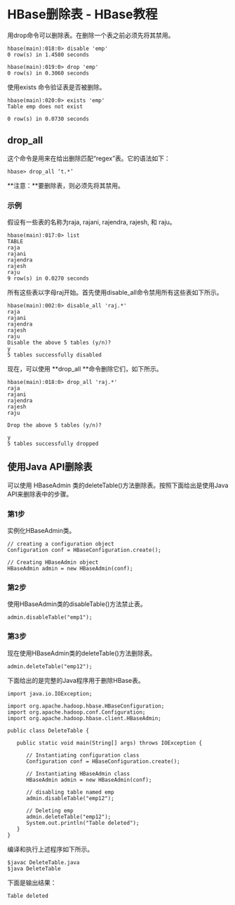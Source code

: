 # HBase删除表 - HBase教程

用drop命令可以删除表。在删除一个表之前必须先将其禁用。

```
hbase(main):018:0> disable 'emp'
0 row(s) in 1.4580 seconds

hbase(main):019:0> drop 'emp'
0 row(s) in 0.3060 seconds
```

使用exists 命令验证表是否被删除。

```
hbase(main):020:0> exists 'emp'
Table emp does not exist

0 row(s) in 0.0730 seconds
```

## drop_all

这个命令是用来在给出删除匹配“regex”表。它的语法如下：

```
hbase> drop_all ‘t.*’ 
```

**注意：**要删除表，则必须先将其禁用。

### 示例

假设有一些表的名称为raja, rajani, rajendra, rajesh, 和 raju。

```
hbase(main):017:0> list
TABLE
raja
rajani
rajendra 
rajesh
raju
9 row(s) in 0.0270 seconds
```

所有这些表以字母raj开始。首先使用disable_all命令禁用所有这些表如下所示。

```
hbase(main):002:0> disable_all 'raj.*'
raja
rajani
rajendra
rajesh
raju
Disable the above 5 tables (y/n)?
y
5 tables successfully disabled

```

现在，可以使用 **drop_all **命令删除它们，如下所示。

```
hbase(main):018:0> drop_all 'raj.*'
raja
rajani
rajendra
rajesh
raju

Drop the above 5 tables (y/n)?

y
5 tables successfully dropped
```

## 使用Java API删除表

可以使用 HBaseAdmin 类的deleteTable()方法删除表。按照下面给出是使用Java API来删除表中的步骤。

### 第1步

实例化HBaseAdmin类。

```
// creating a configuration object
Configuration conf = HBaseConfiguration.create();

// Creating HBaseAdmin object
HBaseAdmin admin = new HBaseAdmin(conf); 
```

### 第2步

使用HBaseAdmin类的disableTable()方法禁止表。

```
admin.disableTable("emp1");
```

### 第3步

现在使用HBaseAdmin类的deleteTable()方法删除表。

```
admin.deleteTable("emp12");
```

下面给出的是完整的Java程序用于删除HBase表。

```
import java.io.IOException;

import org.apache.hadoop.hbase.HBaseConfiguration;
import org.apache.hadoop.conf.Configuration;
import org.apache.hadoop.hbase.client.HBaseAdmin;

public class DeleteTable {

   public static void main(String[] args) throws IOException {

      // Instantiating configuration class
      Configuration conf = HBaseConfiguration.create();

      // Instantiating HBaseAdmin class
      HBaseAdmin admin = new HBaseAdmin(conf);

      // disabling table named emp
      admin.disableTable("emp12");

      // Deleting emp
      admin.deleteTable("emp12");
      System.out.println("Table deleted");
   }
}
```

编译和执行上述程序如下所示。

```
$javac DeleteTable.java
$java DeleteTable
```

下面是输出结果：

```
Table deleted
```

